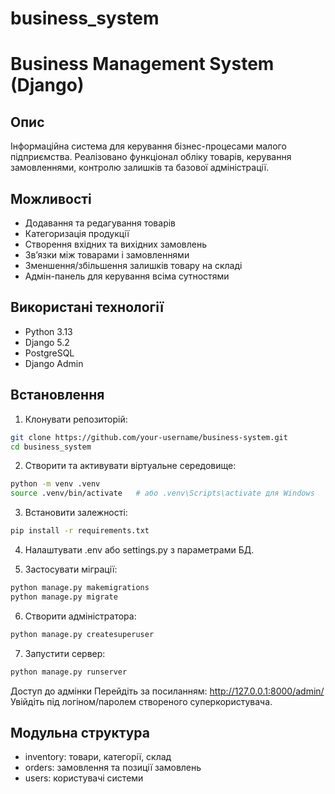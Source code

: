 # business_system

# Business Management System (Django)

## Опис
Інформаційна система для керування бізнес-процесами малого підприємства. Реалізовано функціонал обліку товарів, керування замовленнями, контролю залишків та базової адміністрації.

## Можливості
- Додавання та редагування товарів
- Категоризація продукції
- Створення вхідних та вихідних замовлень
- Зв’язки між товарами і замовленнями
- Зменшення/збільшення залишків товару на складі
- Адмін-панель для керування всіма сутностями

## Використані технології
- Python 3.13
- Django 5.2
- PostgreSQL
- Django Admin

## Встановлення

1. Клонувати репозиторій:
```bash
git clone https://github.com/your-username/business-system.git
cd business_system
```

2. Створити та активувати віртуальне середовище:
```bash
python -m venv .venv
source .venv/bin/activate   # або .venv\Scripts\activate для Windows
```

3. Встановити залежності: 
```bash
pip install -r requirements.txt
```

4. Налаштувати .env або settings.py з параметрами БД.

5. Застосувати міграції:
```bash
python manage.py makemigrations
python manage.py migrate
```

6. Створити адміністратора:
```bash
python manage.py createsuperuser
```

7. Запустити сервер:
```bash
python manage.py runserver
```

Доступ до адмінки
Перейдіть за посиланням: http://127.0.0.1:8000/admin/
Увійдіть під логіном/паролем створеного суперкористувача.

## Модульна структура
- inventory: товари, категорії, склад
- orders: замовлення та позиції замовлень
- users: користувачі системи





























